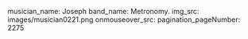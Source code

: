 musician_name: Joseph
band_name: Metronomy.
img_src: images/musician0221.png
onmouseover_src: 
pagination_pageNumber: 2275